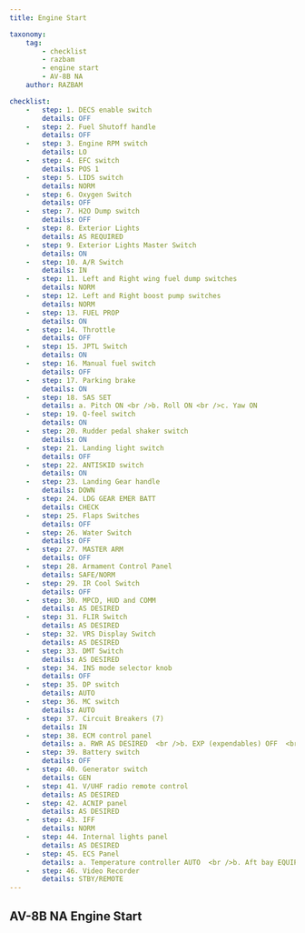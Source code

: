 ```yaml
---
title: Engine Start

taxonomy:
    tag:
        - checklist
        - razbam
        - engine start
        - AV-8B NA
    author: RAZBAM

checklist:
    -   step: 1. DECS enable switch 
        details: OFF 
    -   step: 2. Fuel Shutoff handle 
        details: OFF 
    -   step: 3. Engine RPM switch 
        details: LO 
    -   step: 4. EFC switch 
        details: POS 1 
    -   step: 5. LIDS switch 
        details: NORM 
    -   step: 6. Oxygen Switch 
        details: OFF 
    -   step: 7. H2O Dump switch 
        details: OFF 
    -   step: 8. Exterior Lights 
        details: AS REQUIRED 
    -   step: 9. Exterior Lights Master Switch 
        details: ON 
    -   step: 10. A/R Switch 
        details: IN 
    -   step: 11. Left and Right wing fuel dump switches 
        details: NORM 
    -   step: 12. Left and Right boost pump switches 
        details: NORM 
    -   step: 13. FUEL PROP 
        details: ON 
    -   step: 14. Throttle 
        details: OFF 
    -   step: 15. JPTL Switch 
        details: ON 
    -   step: 16. Manual fuel switch 
        details: OFF 
    -   step: 17. Parking brake 
        details: ON 
    -   step: 18. SAS SET  
        details: a. Pitch ON <br />b. Roll ON <br />c. Yaw ON 
    -   step: 19. Q-feel switch 
        details: ON 
    -   step: 20. Rudder pedal shaker switch 
        details: ON 
    -   step: 21. Landing light switch 
        details: OFF 
    -   step: 22. ANTISKID switch 
        details: ON 
    -   step: 23. Landing Gear handle 
        details: DOWN 
    -   step: 24. LDG GEAR EMER BATT 
        details: CHECK 
    -   step: 25. Flaps Switches 
        details: OFF 
    -   step: 26. Water Switch 
        details: OFF 
    -   step: 27. MASTER ARM 
        details: OFF 
    -   step: 28. Armament Control Panel 
        details: SAFE/NORM 
    -   step: 29. IR Cool Switch 
        details: OFF 
    -   step: 30. MPCD, HUD and COMM 
        details: AS DESIRED 
    -   step: 31. FLIR Switch 
        details: AS DESIRED 
    -   step: 32. VRS Display Switch 
        details: AS DESIRED 
    -   step: 33. DMT Switch 
        details: AS DESIRED 
    -   step: 34. INS mode selector knob 
        details: OFF 
    -   step: 35. DP switch 
        details: AUTO 
    -   step: 36. MC switch 
        details: AUTO 
    -   step: 37. Circuit Breakers (7) 
        details: IN 
    -   step: 38. ECM control panel  
        details: a. RWR AS DESIRED  <br />b. EXP (expendables) OFF  <br />c. ECM OFF 
    -   step: 39. Battery switch 
        details: OFF 
    -   step: 40. Generator switch 
        details: GEN 
    -   step: 41. V/UHF radio remote control 
        details: AS DESIRED 
    -   step: 42. ACNIP panel 
        details: AS DESIRED 
    -   step: 43. IFF 
        details: NORM 
    -   step: 44. Internal lights panel 
        details: AS DESIRED 
    -   step: 45. ECS Panel  
        details: a. Temperature controller AUTO  <br />b. Aft bay EQUIP Switch ON  <br />c. DEFOG switch NORM  <br />d. Cabin pressure switch NORM 
    -   step: 46. Video Recorder 
        details: STBY/REMOTE 
---
```


## AV-8B NA Engine Start
